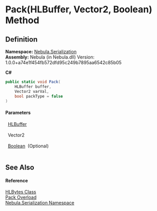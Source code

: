 # Pack(HLBuffer, Vector2, Boolean) Method




## Definition
**Namespace:** <a href="N_Nebula_Serialization">Nebula.Serialization</a>  
**Assembly:** Nebula (in Nebula.dll) Version: 1.0.0+a74e1f454fb572dfd95c249b7895aa6542c85b05

**C#**
``` C#
public static void Pack(
	HLBuffer buffer,
	Vector2 varVal,
	bool packType = false
)
```



#### Parameters
<dl><dt>  <a href="T_Nebula_Serialization_HLBuffer">HLBuffer</a></dt><dd> </dd><dt>  Vector2</dt><dd> </dd><dt>  <a href="https://learn.microsoft.com/dotnet/api/system.boolean" target="_blank" rel="noopener noreferrer">Boolean</a>  (Optional)</dt><dd> </dd></dl>

## See Also


#### Reference
<a href="T_Nebula_Serialization_HLBytes">HLBytes Class</a>  
<a href="Overload_Nebula_Serialization_HLBytes_Pack">Pack Overload</a>  
<a href="N_Nebula_Serialization">Nebula.Serialization Namespace</a>  
